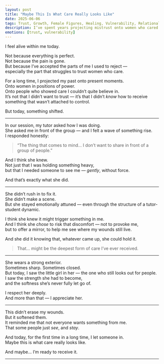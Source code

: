 ```yaml
---
layout: post
title: "Maybe This Is What Care Really Looks Like"
date: 2025-06-06
tags: Trust, Growth, Female Figures, Healing, Vulnerability, Relational Repair
description: I’ve spent years projecting mistrust onto women who cared for me. Today, I saw someone clearly — and, for the first time, let her care land.
emotions: [trust, vulnerability]
---
```


I feel alive within me today.

Not because everything is perfect.  
Not because the pain is gone.  
But because I’ve accepted the parts of me I used to reject —  
especially the part that struggles to trust women who care.

For a long time, I projected my past onto present moments.  
Onto women in positions of power.  
Onto people who showed care I couldn’t quite believe in.  
It’s not that I didn’t want to trust — it’s that I didn’t *know* how to receive something that wasn’t attached to control.

But today, something shifted.

---

In our session, my tutor asked how I was doing.  
She asked me in front of the group — and I felt a wave of something rise.  
I responded honestly:  
> “The thing that comes to mind… I don’t want to share in front of a group of people.”

And I think she knew.  
Not just that I was holding something heavy,  
but that I needed someone to see me — *gently*, without force.

And that’s exactly what she did.

---

She didn’t rush in to fix it.  
She didn’t make a scene.  
But she stayed emotionally attuned — even through the structure of a tutor-student dynamic.

I think she knew it might trigger something in me.  
And I think she *chose* to risk that discomfort — not to provoke me,  
but to offer a mirror, to help me see where my wounds still live.

And she did it knowing that, whatever came up, she could hold it.  
> That… might be the deepest form of care I’ve ever received.

---

She wears a strong exterior.  
Sometimes sharp. Sometimes closed.  
But today, I saw the little girl in her — the one who still looks out for people.  
I saw the strength she had to become,  
and the softness she’s never fully let go of.

I respect her deeply.  
And more than that — I appreciate her.

---

This didn’t erase my wounds.  
But it softened them.  
It reminded me that not everyone wants something from me.  
That some people just *see*, and *stay*.

And today, for the first time in a long time, I let someone in.  
Maybe this is what care really looks like.

And maybe… I’m ready to receive it.

---
